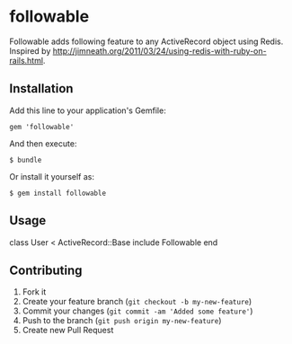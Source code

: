 followable
==========

Followable adds following feature to any ActiveRecord object using Redis.  
Inspired by http://jimneath.org/2011/03/24/using-redis-with-ruby-on-rails.html.

## Installation

Add this line to your application's Gemfile:

    gem 'followable'

And then execute:

    $ bundle

Or install it yourself as:

    $ gem install followable

## Usage

class User < ActiveRecord::Base
  include Followable
end

## Contributing

1. Fork it
2. Create your feature branch (`git checkout -b my-new-feature`)
3. Commit your changes (`git commit -am 'Added some feature'`)
4. Push to the branch (`git push origin my-new-feature`)
5. Create new Pull Request
